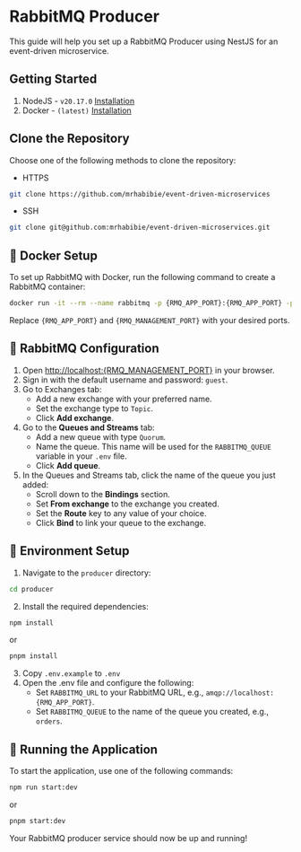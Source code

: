# RabbitMQ Producer

This guide will help you set up a RabbitMQ Producer using NestJS for an event-driven microservice.

## Getting Started

1. NodeJS - `v20.17.0` [Installation](https://nodejs.org/en/download/package-manager)
2. Docker - `(latest)` [Installation](https://docs.docker.com/engine/install/)

## Clone the Repository

Choose one of the following methods to clone the repository:

- HTTPS

```bash
git clone https://github.com/mrhabibie/event-driven-microservices
```

- SSH

```bash
git clone git@github.com:mrhabibie/event-driven-microservices.git
```

## 🐳 Docker Setup

To set up RabbitMQ with Docker, run the following command to create a RabbitMQ container:

```bash
docker run -it --rm --name rabbitmq -p {RMQ_APP_PORT}:{RMQ_APP_PORT} -p {RMQ_MANAGEMENT_PORT}:{RMQ_MANAGEMENT_PORT} rabbitmq:4.0-management
```

Replace `{RMQ_APP_PORT}` and `{RMQ_MANAGEMENT_PORT}` with your desired ports.

## 🐇 RabbitMQ Configuration

1. Open [http://localhost:{RMQ_MANAGEMENT_PORT}](http://localhost:{RMQ_MANAGEMENT_PORT}) in your browser.
2. Sign in with the default username and password: `guest`.
3. Go to Exchanges tab:
   - Add a new exchange with your preferred name.
   - Set the exchange type to `Topic`.
   - Click **Add exchange**.
4. Go to the **Queues and Streams** tab:
   - Add a new queue with type `Quorum`.
   - Name the queue. This name will be used for the `RABBITMQ_QUEUE` variable in your `.env` file.
   - Click **Add queue**.
5. In the Queues and Streams tab, click the name of the queue you just added:
   - Scroll down to the **Bindings** section.
   - Set **From exchange** to the exchange you created.
   - Set the **Route** key to any value of your choice.
   - Click **Bind** to link your queue to the exchange.

## 📝 Environment Setup

1. Navigate to the `producer` directory:

```bash
cd producer
```

2. Install the required dependencies:

```bash
npm install
```

or

```bash
pnpm install
```

3. Copy `.env.example` to `.env`
4. Open the .env file and configure the following:
   - Set `RABBITMQ_URL` to your RabbitMQ URL, e.g., `amqp://localhost:{RMQ_APP_PORT}`.
   - Set `RABBITMQ_QUEUE` to the name of the queue you created, e.g., `orders`.

## 🚀 Running the Application

To start the application, use one of the following commands:

```bash
npm run start:dev
```

or

```bash
pnpm start:dev
```

Your RabbitMQ producer service should now be up and running!
